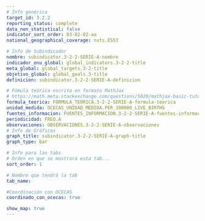 ```yaml
---
# Info genérica
target_id: 3.2.2
reporting_status: complete
data_non_statistical: false
indicator_sort_order: 03-02-02-aa
national_geographical_coverage: nuts.ES53

# Info de Subindicador
nombre: subindicator.3-2-2-SERIE-A-nombre
indicador_onu_global: global_indicators.3-2-2-title
meta_global: global_targets.3-2-title
objetivo_global: global_goals.3-title
definicion: subindicator.3-2-2-SERIE-A-definicion

# Fómula teórica escrita en formato MathJax
# https://math.meta.stackexchange.com/questions/5020/mathjax-basic-tutorial-and-quick-reference
formula_teorica: FORMULA_TEORICA.3-2-2-SERIE-A-formula-teorica
unidad_medida: OCECAS_UNIDAD_MEDIDA.PER_100000_LIVE_BIRTHS
fuentes_informacion: FUENTES_INFORMACION.3-2-2-SERIE-A-fuentes-informacion
periodicidad: FREQ.A
observaciones: OBSERVACIONES.3-2-2-SERIE-A-observaciones
# Info de Gráficas
graph_title: subindicator.3-2-2-SERIE-A-graph-title
graph_type: bar

# Info para las tabs
# Orden en que se mostrará esta tab...
sort_order: 1

# Nombre que tendrá la tab
tab_name: 

#Coordinación con OCECAS
coordinado_con_ocecas: true

show_map: true
---
```

